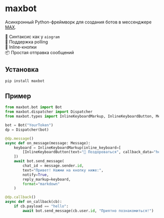 # maxbot

Асинхронный Python-фреймворк для создания ботов в мессенджере [MAX](https://max.ru).

🎯 Синтаксис как у `aiogram`  
🚀 Поддержка polling  
💬 Inline-кнопки  
📦 Простая отправка сообщений

## Установка

```bash
pip install maxbot
```

## Пример

```python
from maxbot.bot import Bot
from maxbot.dispatcher import Dispatcher
from maxbot.types import InlineKeyboardMarkup, InlineKeyboardButton, Message

bot = Bot("YourToken")
dp = Dispatcher(bot)

@dp.message()
async def on_message(message: Message):
    keyboard = InlineKeyboardMarkup(inline_keyboard=[
        [InlineKeyboardButton(text="👋 Поздороваться", callback_data="hello")]
    ])
    await bot.send_message(
        chat_id = message.sender.id,
        text="Привет! Нажми на кнопку ниже:",
        notify=True,
        reply_markup=keyboard,
        format="markdown"
    )

@dp.callback()
async def on_callback(cb):
    if cb.payload == "hello":
        await bot.send_message(cb.user.id, "Приятно познакомиться!")

```